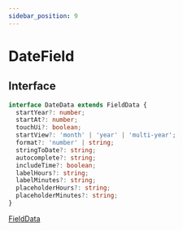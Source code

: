 ```yaml
---
sidebar_position: 9
---
```


# DateField

## Interface

```typescript
interface DateData extends FieldData {
  startYear?: number;
  startAt?: number;
  touchUi?: boolean;
  startView?: 'month' | 'year' | 'multi-year';
  format?: 'number' | string;
  stringToDate?: string;
  autocomplete?: string;
  includeTime?: boolean;
  labelHours?: string;
  labelMinutes?: string;
  placeholderHours?: string;
  placeholderMinutes?: string;
}
```

<a href="/docs/types/field-data">FieldData</a>
